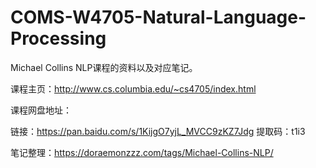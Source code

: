 # COMS-W4705-Natural-Language-Processing
 Michael Collins NLP课程的资料以及对应笔记。

课程主页：http://www.cs.columbia.edu/~cs4705/index.html

课程网盘地址：

链接：https://pan.baidu.com/s/1KijgO7yjL_MVCC9zKZ7Jdg 
提取码：t1i3 

笔记整理：https://doraemonzzz.com/tags/Michael-Collins-NLP/